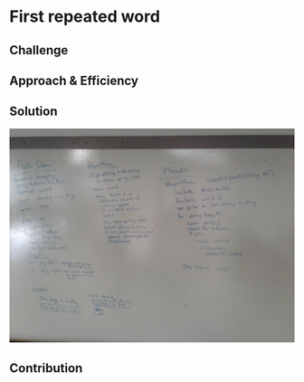 # First repeated word
<!-- Short summary or background information -->

## Challenge
<!-- Description of the challenge -->

## Approach & Efficiency
<!--
note that I pulled in my hashtable DLL so i could get to KV ndoe and KV linkedlist. But I re-wrote the hash table so I had a better hash.

comment assumed on white space, amanda said not to worry about puncuation

What approach did you take? Why? What is the Big O space/time for this approach? -->

## Solution
![whiteboard](../../../assets/RepeatedWordWB.jpg)
<!-- Embedded whiteboard image -->

## Contribution
<!--
Got help for hash code from stack overflow: https://stackoverflow.com/questions/400733/how-to-get-ascii-value-of-string-in-c-sharp/400738 
got help for split from: https://docs.microsoft.com/en-us/dotnet/api/system.string.split?view=netframework-4.7.2


--> 